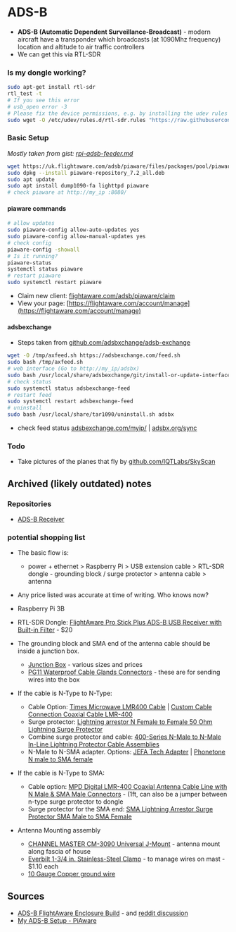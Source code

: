 # ADS-B

* <strong>ADS-B (Automatic Dependent Surveillance-Broadcast)</strong> - modern aircraft have a transponder which broadcasts (at 1090Mhz frequency) location and altitude to air traffic controllers
* We can get this via RTL-SDR


### Is my dongle working?

```bash
sudo apt-get install rtl-sdr
rtl_test -t
# If you see this error
# usb_open error -3
# Please fix the device permissions, e.g. by installing the udev rules file rtl-sdr.rules
sudo wget -O /etc/udev/rules.d/rtl-sdr.rules "https://raw.githubusercontent.com/osmocom/rtl-sdr/master/rtl-sdr.rules"
```

### Basic Setup

*Mostly taken from gist: [rpi-adsb-feeder.md](https://gist.github.com/kanchudeep/2068aa149b1f787f8f77d7b785de304a)*

```bash
wget https://uk.flightaware.com/adsb/piaware/files/packages/pool/piaware/p/piaware-support/piaware-repository_7.2_all.deb
sudo dpkg --install piaware-repository_7.2_all.deb
sudo apt update
sudo apt install dump1090-fa lighttpd piaware
# check piaware at http://my_ip :8080/
```

#### piaware commands

```bash
# allow updates
sudo piaware-config allow-auto-updates yes
sudo piaware-config allow-manual-updates yes
# check config
piaware-config -showall
# Is it running?
piaware-status
systemctl status piaware
# restart piaware
sudo systemctl restart piaware
```

* Claim new client: [flightaware.com/adsb/piaware/claim](https://flightaware.com/adsb/piaware/claim)
* View your page: [https://flightaware.com/account/manage](https://flightaware.com/account/manage)

#### adsbexchange

* Steps taken from [github.com/adsbxchange/adsb-exchange](https://github.com/adsbxchange/adsb-exchange)

```bash
wget -O /tmp/axfeed.sh https://adsbexchange.com/feed.sh
sudo bash /tmp/axfeed.sh
# web interface (Go to http://my_ip/adsbx)
sudo bash /usr/local/share/adsbexchange/git/install-or-update-interface.sh
# check status
sudo systemctl status adsbexchange-feed
# restart feed
sudo systemctl restart adsbexchange-feed
# uninstall
sudo bash /usr/local/share/tar1090/uninstall.sh adsbx
```


* check feed status [adsbexchange.com/myip/](https://adsbexchange.com/myip/) | [adsbx.org/sync](http://adsbx.org/sync)

### Todo

* Take pictures of the planes that fly by [github.com/IQTLabs/SkyScan](https://github.com/IQTLabs/SkyScan)

## Archived (likely outdated) notes

### Repositories

* [ADS-B Receiver](https://github.com/jprochazka/adsb-receiver)



### potential shopping list

* The basic flow is:
  * power + ethernet > Raspberry Pi > USB extension cable > RTL-SDR dongle - grounding block / surge protector > antenna cable > antenna
* Any price listed was accurate at time of writing. Who knows now?

* Raspberry Pi 3B
* RTL-SDR Dongle: [FlightAware Pro Stick Plus ADS-B USB Receiver with Built-in Filter](https://www.amazon.com/dp/B01M7REJJW/) - $20
* The grounding block and SMA end of the antenna cable should be inside a junction box.
  * [Junction Box](https://www.amazon.com/dp/B0719TB8TM/) - various sizes and prices
  * [PG11 Waterproof Cable Glands Connectors](https://www.amazon.com/dp/B00843UH4O/) - these are for sending wires into the box
* If the cable is N-Type to N-Type:
  * Cable Option: [Times Microwave LMR400 Cable](https://www.amazon.com/dp/B01N3CA5Y7/) | [Custom Cable Connection Coaxial Cable LMR-400](https://www.amazon.com/dp/B01N4M0DMH/)
  * Surge protector: [Lightning arrestor N Female to Female 50 Ohm Lightning Surge Protector](https://www.amazon.com/dp/B0751CCQN7/)
  * Combine surge protector and cable: [400-Series N-Male to N-Male In-Line Lightning Protector Cable Assemblies](http://www.l-com.com/surge-protector-400-series-n-male-to-n-male-in-line-lightning-protector-cable-assemblies)
  * N-Male to N-SMA adapter. Options: [JEFA Tech Adapter](https://www.amazon.com/dp/B001GUSCH6/) | [Phonetone N male to SMA female](https://www.amazon.com/dp/B00KL6PXMI/)
* If the cable is N-Type to SMA:
  * Cable option: [MPD Digital LMR-400 Coaxial Antenna Cable Line with N Male & SMA Male Connectors](https://www.amazon.com/dp/B00H9II8I2/) - (1ft, can also be a jumper between n-type surge protector to dongle
  * Surge protector for the SMA end: [SMA Lightning Arrestor Surge Protector SMA Male to SMA Female](https://www.amazon.com/dp/B07K25Y1JW/)
* Antenna Mounting assembly
  * [CHANNEL MASTER CM-3090 Universal J-Mount](https://www.amazon.com/dp/B000BSIABM) - antenna mount along fascia of house
  * [Everbilt 1-3/4 in. Stainless-Steel Clamp](https://www.homedepot.com/p/202309386) - to manage wires on mast - $1.10 each
  * [10 Gauge Copper ground wire](https://www.amazon.com/dp/B008OILG5I)


## Sources

* [ADS-B FlightAware Enclosure Build](https://imgur.com/gallery/dpyGo) - and [reddit discussion](https://www.reddit.com/r/RTLSDR/comments/7pkso6/)
* [My ADS-B Setup - PiAware](https://www.reddit.com/r/ADSB/comments/akk01c/)

